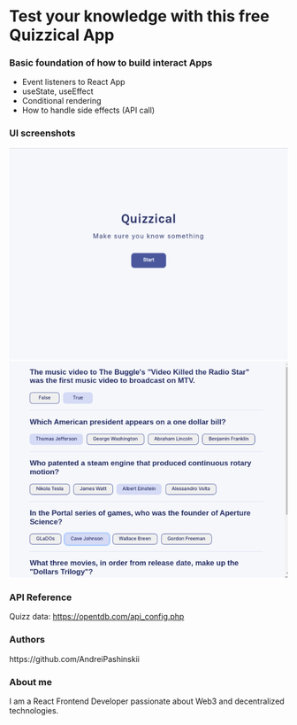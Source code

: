 <h1>Test your knowledge with this free Quizzical App</h1>

<h3>Basic foundation of how to build interact Apps</h3>
<ul>
  <li>Event listeners to React App</li>
  <li>useState, useEffect</li>
  <li>Conditional rendering</li>
  <li>How to handle side effects (API call)</li>
</ul>  

<h3>UI screenshots</h3>
<img src="/appScreenshots/startQuizScreen.png" />
<img src="/appScreenshots/quizScreen.png" />

<h3>API Reference</h3>

Quizz data: https://opentdb.com/api_config.php

<h3>Authors</h3>
https://github.com/AndreiPashinskii

<h3>About me</h3>
I am a React Frontend Developer passionate about Web3 and decentralized technologies.
